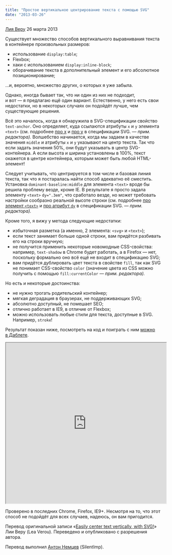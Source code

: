 ```yaml
---
title: "Простое вертикальное центрирование текста с помощью SVG"
date: "2013-03-26"
---
```


[Лия Веру](http://lea.verou.me) 26 марта 2013

Существует множество способов вертикального выравнивания текста в контейнере произвольных размеров:

- использование `display:table`;
- Flexbox;
- хаки с использованием `display:inline-block`;
- оборачивание текста в дополнительный элемент и его абсолютное позиционирование;

…и, вероятно, множество других, о которых я уже забыла.

Однако, иногда бывает так, что ни один из них не подходит, и вот — я предлагаю ещё один вариант. Естественно, у него есть свои недостатки, но в некоторых случаях он подойдёт лучше, чем существующие решения.

Всё это началось, когда я обнаружила в SVG-спецификации свойство `text-anchor`. Оно определяет, куда ссылаются атрибуты `x` и `y` элемента `<text>` (см. подробнее [про x](http://www.w3.org/TR/SVG/text.html#TextElementXAttribute "x") и [про y](http://www.w3.org/TR/SVG/text.html#TextElementYAttribute "y") в спецификации SVG. — _прим. редактора)._ Волшебство начинается, когда мы задаем в качестве значения `middle` и атрибуты `x` и `y` указывают на центр текста. Так что если задать значения 50%, они будут указывать в центр SVG-контейнера. А если высота и ширина установлены в 100%, текст окажется в центре контейнера, которым может быть любой HTML-элемент!

Следует учитывать, что центрируется в том числе и базовая линия текста, так что я постаралась найти способ адекватно её сместить. Установка `dominant-baseline:middle` для элемента `<text>` вроде бы решила проблему везде, кроме IE. В результате я просто задала элементу `<text>` `dy=".3em"`, что сработало везде, но может требовать настройки сообразно реальной высоте строки (см. подробнее [про элемент `<text>`](http://www.w3.org/TR/SVG/text.html#TextElement) и [про атрибут `dy`](http://www.w3.org/TR/SVG/text.html#TextElementDYAttribute) в спецификации SVG. — _прим. редактора)._

Кроме того, я вижу у метода следующие недостатки:

- избыточная разметка (а именно, 2 элемента: `<svg>` и `<text>`);
- если текст занимает больше одной строки, вам придётся разбивать его на строки вручную;
- не получится применить некоторые новомодные CSS-свойства: например, `text-shadow` в Chrome будет работать, а в Firefox — нет, поскольку формально оно всё ещё не входит в спецификацию SVG;
- вам придётся дублировать цвет текста в свойстве `fill`, так как SVG не понимает СSS-свойство `color` (значение цвета из CSS можно получить с помощью `fill:currentColor` — _прим. редактора)._

Но есть и некоторые достоинства:

- не нужно трогать родительский контейнер;
- мягкая деградация в браузерах, не поддерживающих SVG;
- абсолютно доступный, не помешает SEO;
- отлично работает в IE9, в отличие от Flexbox;
- можно использовать любые стили для текста, доступные в SVG. Например, `stroke`!

Результат показан ниже, посмотреть на код и поиграть с ним [можно в Даблете](http://dabblet.com/gist/5229803).

<iframe src="http://dabblet.com/gist/5229803" width="510" height="510"></iframe>

Проверено в последних Chrome, Firefox, IE9+. Несмотря на то, что этот способ не подойдёт для всех случаев, надеюсь, он вам пригодится.

Перевод оригинальной записи «[Easily center text vertically, with SVG!](http://lea.verou.me/2013/03/easily-center-text-vertically-with-svg/)» Лии Веру (Lea Verou). Переведено и опубликовано с разрешения автора.

Перевод выполнил [Антон Немцев](http://twitter.com/silentimp) (SilentImp).
